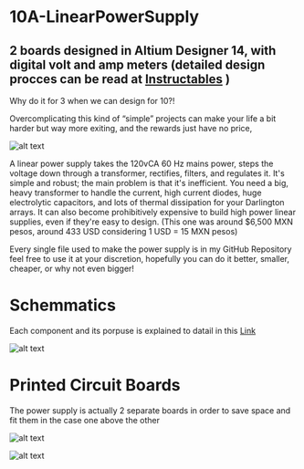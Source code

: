 # 10A-LinearPowerSupply
2 boards designed in Altium Designer 14, with digital volt and amp meters (detailed design procces can be read at [Instructables](https://www.instructables.com/id/10Amp-Linear-Power-Supply/) )
---
Why do it for 3 when we can design for 10?! 

Overcomplicating this kind of “simple” projects can make your life a bit harder but way more exiting, and the rewards just have no price, 


![alt text](https://vazeri.github.io/img/portfolio/5.jpg)

A linear power supply takes the 120vCA 60 Hz mains power, steps the voltage down through a transformer, rectifies, filters, and regulates it. It's simple and robust; the main problem is that it's inefficient. You need a big, heavy transformer to handle the current, high current diodes, huge electrolytic capacitors, and lots of thermal dissipation for your Darlington arrays. It can also become prohibitively expensive to build high power linear supplies, even if they're easy to design. (This one was around $6,500 MXN pesos, around 433 USD considering 1 USD = 15 MXN pesos)

Every single file used to make the power supply is in my GitHub Repository feel free to use it at your discretion, hopefully you can do it better, smaller, cheaper, or why not even bigger!

# Schemmatics

Each component and its porpuse is explained to datail in this [Link](https://www.instructables.com/id/10Amp-Linear-Power-Supply/)

![alt text](https://github.com/vazeri/10A-LinearPowerSupply/blob/master/dualsch.jpg?raw=true)

# Printed Circuit Boards

The power supply is actually 2 separate boards in order to save space and fit them in the case one above the other 

![alt text](https://github.com/vazeri/10A-LinearPowerSupply/blob/master/pcb1.jpg)

![alt text](https://github.com/vazeri/10A-LinearPowerSupply/blob/master/pcb2.jpg)

